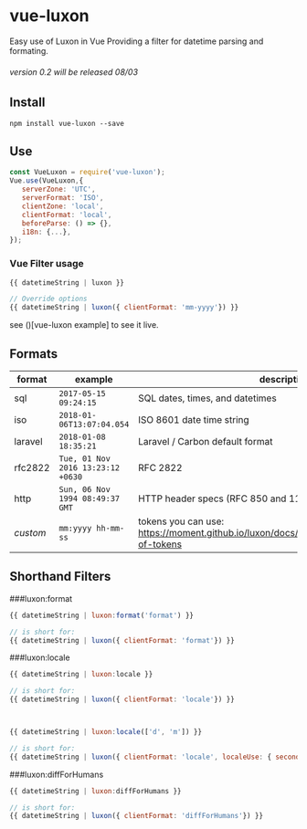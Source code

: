 # vue-luxon
Easy use of Luxon in Vue
Providing a filter for datetime parsing and formating.
###### version 0.2 will be released 08/03

## Install
```
npm install vue-luxon --save
```

## Use
```javascript
const VueLuxon = require('vue-luxon');
Vue.use(VueLuxon,{
   serverZone: 'UTC',
   serverFormat: 'ISO',
   clientZone: 'local',
   clientFormat: 'local',
   beforeParse: () => {},
   i18n: {...},
});
```

### Vue Filter usage
```javascript
{{ datetimeString | luxon }}

// Override options
{{ datetimeString | luxon({ clientFormat: 'mm-yyyy'}) }}
```

see ()[vue-luxon example] to see it live.


## Formats
format | example | description
--- | --- | ---
sql | ```2017-05-15 09:24:15``` | SQL dates, times, and datetimes
iso | ```2018-01-06T13:07:04.054``` | ISO 8601 date time string
laravel | ```2018-01-08 18:35:21``` | Laravel / Carbon default format
rfc2822 | ``` Tue, 01 Nov 2016 13:23:12 +0630 ``` | RFC 2822
http | ``` Sun, 06 Nov 1994 08:49:37 GMT ``` | HTTP header specs (RFC 850 and 1123)
*custom* | ```` mm:yyyy hh-mm-ss ```` | tokens you can use: https://moment.github.io/luxon/docs/manual/formatting.html#table-of-tokens


## Shorthand Filters

###luxon:format
```javascript
{{ datetimeString | luxon:format('format') }}

// is short for:
{{ datetimeString | luxon({ clientFormat: 'format'}) }}
```

###luxon:locale
```javascript
{{ datetimeString | luxon:locale }}

// is short for:
{{ datetimeString | luxon({ clientFormat: 'locale'}) }}



{{ datetimeString | luxon:locale(['d', 'm']) }}

// is short for:
{{ datetimeString | luxon({ clientFormat: 'locale', localeUse: { second: false, minute: false, hour: false, day: true, month: true, year: false }) }}
```

###luxon:diffForHumans
```javascript
{{ datetimeString | luxon:diffForHumans }}

// is short for:
{{ datetimeString | luxon({ clientFormat: 'diffForHumans'}) }}
```


